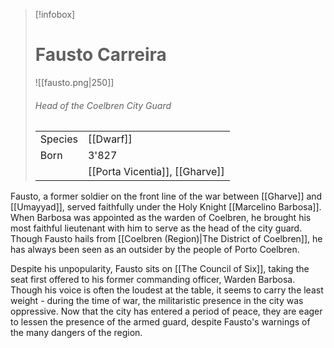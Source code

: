 > [!infobox]
> # Fausto Carreira
> ![[fausto.png|250]]
> ###### *Head of the Coelbren City Guard*
> |   |   |
> | ---- | ---- |
> | Species | [[Dwarf]] |
> | Born | 3'827 |
> |  | [[Porta Vicentia]], [[Gharve]] |

Fausto, a former soldier on the front line of the war between [[Gharve]] and [[Umayyad]], served faithfully under the Holy Knight [[Marcelino Barbosa]]. When Barbosa was appointed as the warden of Coelbren, he brought his most faithful lieutenant with him to serve as the head of the city guard. Though Fausto hails from [[Coelbren (Region)|The District of Coelbren]], he has always been seen as an outsider by the people of Porto Coelbren.

Despite his unpopularity, Fausto sits on [[The Council of Six]], taking the seat first offered to his former commanding officer, Warden Barbosa. Though his voice is often the loudest at the table, it seems to carry the least weight - during the time of war, the militaristic presence in the city was oppressive. Now that the city has entered a period of peace, they are eager to lessen the presence of the armed guard, despite Fausto's warnings of the many dangers of the region.